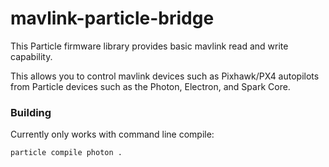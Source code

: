 # mavlink-particle-bridge

This Particle firmware library provides basic mavlink read and write capability.

This allows you to control mavlink devices such as Pixhawk/PX4 autopilots from Particle devices such as the Photon, Electron, and Spark Core.

### Building

Currently only works with command line compile:
```
particle compile photon .
```


